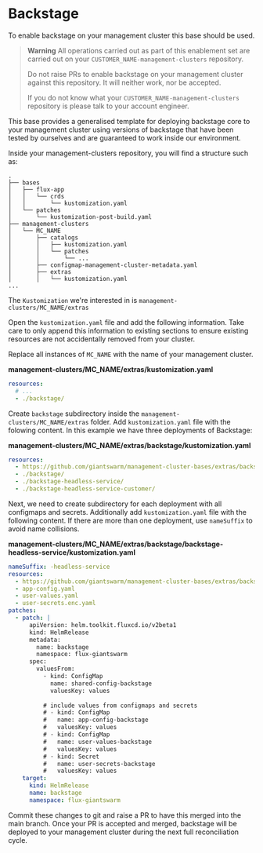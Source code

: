 # Backstage

To enable backstage on your management cluster
this base should be used.

> **Warning** All operations carried out as part of this enablement set are
> carried out on your `CUSTOMER_NAME-management-clusters` repository.
>
> Do not raise PRs to enable backstage on your management cluster against this
> repository. It will neither work, nor be accepted.
>
> If you do not know what your `CUSTOMER_NAME-management-clusters` repository is
> please talk to your account engineer.

This base provides a generalised template for deploying backstage core to your
management cluster using versions of backstage that have been tested by
ourselves and are guaranteed to work inside our environment.

Inside your management-clusters repository, you will find a structure such as:

```nohighlight
.
├── bases
│   ├── flux-app
│   │   └── crds
│   │       └── kustomization.yaml
│   └── patches
│       └── kustomization-post-build.yaml
├── management-clusters
│   └── MC_NAME
│       ├── catalogs
│       │   ├── kustomization.yaml
│       │   └── patches
│       │       └── ...
│       ├── configmap-management-cluster-metadata.yaml
│       ├── extras
│       │   └── kustomization.yaml
...
```

The `Kustomization` we're interested in is `management-clusters/MC_NAME/extras`

Open the `kustomization.yaml` file and add the following information. Take care
to only append this information to existing sections to ensure existing resources
are not accidentally removed from your cluster.

Replace all instances of `MC_NAME` with the name of your management cluster.

**management-clusters/MC_NAME/extras/kustomization.yaml**
```yaml
resources:
  # ...
  - ./backstage/
```

Create `backstage` subdirectory inside the `management-clusters/MC_NAME/extras` folder. Add `kustomization.yaml` file with the folowing content. In this example we have three deployments of Backstage:

**management-clusters/MC_NAME/extras/backstage/kustomization.yaml**
```yaml
resources:
  - https://github.com/giantswarm/management-cluster-bases/extras/backstage/base?ref=main
  - ./backstage/
  - ./backstage-headless-service/
  - ./backstage-headless-service-customer/
```

Next, we need to create subdirectory for each deployment with all configmaps and secrets. Additionally add `kustomization.yaml` file with the following content. If there are more than one deployment, use `nameSuffix` to avoid name collisions.

**management-clusters/MC_NAME/extras/backstage/backstage-headless-service/kustomization.yaml**
```yaml
nameSuffix: -headless-service
resources:
  - https://github.com/giantswarm/management-cluster-bases/extras/backstage/main?ref=main
  - app-config.yaml
  - user-values.yaml
  - user-secrets.enc.yaml
patches:
  - patch: |
      apiVersion: helm.toolkit.fluxcd.io/v2beta1
      kind: HelmRelease
      metadata:
        name: backstage
        namespace: flux-giantswarm
      spec:
        valuesFrom:
          - kind: ConfigMap
            name: shared-config-backstage
            valuesKey: values
          
          # include values from configmaps and secrets
          # - kind: ConfigMap
          #   name: app-config-backstage
          #   valuesKey: values
          # - kind: ConfigMap
          #   name: user-values-backstage
          #   valuesKey: values
          # - kind: Secret
          #   name: user-secrets-backstage
          #   valuesKey: values
    target:
      kind: HelmRelease
      name: backstage
      namespace: flux-giantswarm
```

Commit these changes to git and raise a PR to have this merged into the main branch. Once your PR is accepted and merged, backstage will be deployed to your management cluster during the next full reconciliation cycle.
